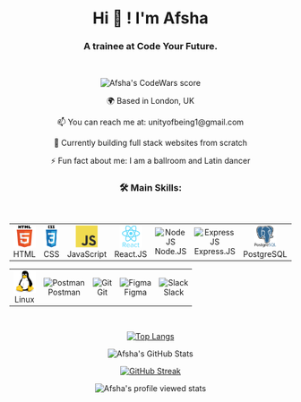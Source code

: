 <div align="center">

  <h1>Hi 👋 ! I'm Afsha</h1>
  <h3>A trainee at Code Your Future.</h3>

  <br/>

  <p> <img src="https://www.codewars.com/users/Afsha10/badges/large" alt="Afsha's CodeWars score" /> </p>

  <div>

<p>🌍 Based in London, UK</p>  
<p>📫 You can reach me at: unityofbeing1@gmail.com</p>   
<p>🌱 Currently building full stack websites from scratch</p>   
<p> ⚡ Fun fact about me: I am a ballroom and Latin dancer</p>  
  </div>


  <!-- <h3>
  Connect with me: 
  <a href="https://linkedin.com/in/www.linkedin.com/in/afsha-h" target="blank"><img align="center" src="https://raw.githubusercontent.com/rahuldkjain/github-profile-readme-generator/master/src/images/icons/Social/linked-in-alt.svg" alt="www.linkedin.com/in/afsha-h" height="30" width="40" /></a>
  </h3>
  <br> -->

  <h3>🛠️ Main Skills:</h3>

  <br>
  <table align="center">
    <tr>
      <td align="center">
          <img src="https://raw.githubusercontent.com/devicons/devicon/master/icons/html5/html5-original-wordmark.svg" title="HTML5" alt="HTML" width="40" height="40"/><br /> HTML
      </td>
      <td align="center">
        <img src="https://raw.githubusercontent.com/devicons/devicon/master/icons/css3/css3-original-wordmark.svg"  title="CSS3" alt="CSS" width="40" height="40"/><br />
        CSS
      </td>
      <td align="center">
        <img src="https://raw.githubusercontent.com/devicons/devicon/master/icons/javascript/javascript-original.svg" title="JavaScript" alt="JavaScript" width="40" height="40"/><br />
        JavaScript
      </td>
      <td align="center">
        <img src="https://raw.githubusercontent.com/devicons/devicon/master/icons/react/react-original-wordmark.svg" title="React" alt="React" width="40" height="40"/><br />
        React.JS
      </td>
      <td align="center">
        <img src="https://raw.githubusercontent.com/danielcranney/readme-generator/main/public/icons/skills/nodejs-colored.svg" title="NodeJS" alt="NodeJS" width="40" height="40"/><br />
        Node.JS
      </td>
      <td align="center">
        <img src="https://raw.githubusercontent.com/danielcranney/readme-generator/main/public/icons/skills/express-colored-dark.svg" title="ExpressJS" alt="ExpressJS" width="40" height="40"/><br />
        Express.JS
      </td>
      <td align="center">
        <img src="https://github.com/devicons/devicon/blob/master/icons/postgresql/postgresql-original-wordmark.svg" title="PostgreSQL"  alt="PostgreSQL" width="40" height="40"/><br />
        PostgreSQL
      </td>
      <td align="center">
        <img src="https://github.com/devicons/devicon/blob/master/icons/tailwindcss/tailwindcss-plain.svg" title="Tailwind"  alt="Tailwind" width="40" height="40"/><br />
        Tailwind
      </td>
      <td align="center">
          <img src="https://upload.wikimedia.org/wikipedia/commons/f/fd/DBeaver_logo.png" title="DBeaver"  alt="DBeaver" width="40" height="40"/><br />
          DBeaver
      </td>
    </tr>
  </table>
  <table align="center">
      <tr>
            <td align="center">
        <img src="https://raw.githubusercontent.com/devicons/devicon/master/icons/linux/linux-original.svg" title="Linux" alt="Linux" width="40" height="40"/><br />
        Linux
      </td>
        <td align="center">
            <img src="https://www.vectorlogo.zone/logos/getpostman/getpostman-icon.svg" title="Postman" alt="Postman" width="40" height="40"/><br />
            Postman
        </td>
          <td align="center">
        <img src="https://www.vectorlogo.zone/logos/git-scm/git-scm-icon.svg" title="Git" alt="Git" width="40" height="40"/><br />
        Git
      </td>
      <td align="center">
        <img src="https://www.vectorlogo.zone/logos/figma/figma-icon.svg" title="Figma" alt="Figma" width="40" height="40"/><br />
        Figma
      </td>
      <td align="center">
        <img src="https://www.vectorlogo.zone/logos/slack/slack-icon.svg" title="Slack" alt="Slack" width="40" height="40"/><br />
        Slack
      </td>
      </tr>
  </table>

  <br>

  [![Top Langs](https://github-readme-stats.vercel.app/api/top-langs/?username=Afsha10&layout=compact&theme=vision-friendly-dark)](https://github.com/anuraghazra/github-readme-stats)

  <div>
    <span>
        <img src="https://github-readme-stats.vercel.app/api?username=Afsha10&show_icons=true&theme=radical" alt="Afsha's GitHub Stats"/>
    </span>
  <span>

  [![GitHub Streak](http://github-readme-streak-stats.herokuapp.com?user=Afsha10&theme=dracula&border_radius=9.4&date_format=j%20M%5B%20Y%5D&card_width=526)](https://git.io/streak-stats)

  </span>

  </div>

  <p align="center"> <img src="https://komarev.com/ghpvc/?username=afsha10&label=Profile%20views&color=0e75b6&style=flat" alt="Afsha's profile viewed stats" /> </p>
</div>

